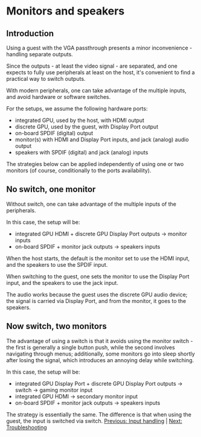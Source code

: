 # Monitors and speakers

## Introduction

Using a guest with the VGA passthrough presents a minor inconvenience - handling separate outputs.

Since the outputs - at least the video signal - are separated, and one expects to fully use peripherals at least on the host, it's convenient to find a practical way to switch outputs.

With modern peripherals, one can take advantage of the multiple inputs, and avoid hardware or software switches.

For the setups, we assume the following hardware ports:

- integrated GPU, used by the host, with HDMI output
- discrete GPU, used by the guest, with Display Port output
- on-board SPDIF (digital) output
- monitor(s) with HDMI and Display Port inputs, and jack (analog) audio output
- speakers with SPDIF (digital) and jack (analog) inputs

The strategies below can be applied independently of using one or two monitors (of course, conditionally to the ports availability).

## No switch, one monitor

Without switch, one can take advantage of the multiple inputs of the peripherals.

In this case, the setup will be:

- integrated GPU HDMI + discrete GPU Display Port outputs -> monitor inputs
- on-board SPDIF + monitor jack outputs -> speakers inputs

When the host starts, the default is the monitor set to use the HDMI input, and the speakers to use the SPDIF input.

When switching to the guest, one sets the monitor to use the Display Port input, and the speakers to use the jack input.  

The audio works because the guest uses the discrete GPU audio device; the signal is carried via Display Port, and from the monitor, it goes to the speakers.

## Now switch, two monitors

The advantage of using a switch is that it avoids using the monitor switch - the first is generally a single button push, while the second involves navigating through menus; additionally, some monitors go into sleep shortly after losing the signal, which introduces an annoying delay while switching.

In this case, the setup will be:

- integrated GPU Display Port + discrete GPU Display Port outputs -> switch -> gaming monitor input
- integrated GPU HDMI -> secondary monitor input
- on-board SPDIF + monitor jack outputs -> speakers inputs

The strategy is essentially the same. The difference is that when using the guest, the input is switched via switch.
[Previous: Input handling](4_INPUT_HANDLING.md) | [Next: Troubleshooting](6_TROUBLESHOOTING.md)
